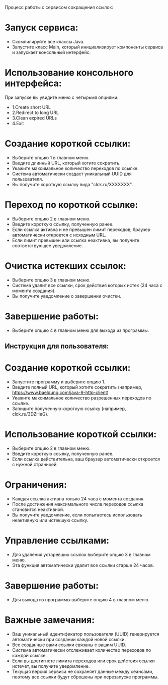 Процесс работы с сервисом сокращения ссылок:
# Запуск сервиса:
- Скомпилируйте все классы Java.
- Запустите класс Main, который инициализирует компоненты сервиса и запускает консольный интерфейс.
# Использование консольного интерфейса:
При запуске вы увидите меню с четырьмя опциями:
- 1.Create short URL
- 2.Redirect to long URL
- 3.Clean expired URLs
- 4.Exit
# Создание короткой ссылки:
- Выберите опцию 1 в главном меню.
- Введите длинный URL, который хотите сократить.
- Укажите максимальное количество переходов по ссылке.
- Система автоматически создаст уникальный UUID для пользователя.
- Вы получите короткую ссылку вида "clck.ru/XXXXXXX".
# Переход по короткой ссылке:
- Выберите опцию 2 в главном меню.
-  Введите короткую ссылку, полученную ранее.
-  Если ссылка активна и не превышен лимит переходов, браузер автоматически откроется с исходным URL.
-  Если лимит превышен или ссылка неактивна, вы получите соответствующее уведомление.
# Очистка истекших ссылок:
- Выберите опцию 3 в главном меню.
- Система удалит все ссылки, срок действия которых истек (24 часа с момента создания).
-  Вы получите уведомление о завершении очистки.
# Завершение работы:
- Выберите опцию 4 в главном меню для выхода из программы.
## Инструкция для пользователя:

# Создание короткой ссылки:
- Запустите программу и выберите опцию 1.
- Введите полный URL, который хотите сократить (например, https://www.baeldung.com/java-9-http-client)
- Укажите максимальное количество разрешенных переходов по ссылке.
- Запишите полученную короткую ссылку (например, clck.ru/3DZHeG).
# Использование короткой ссылки:
- Выберите опцию 2 в главном меню.
- Введите короткую ссылку, полученную ранее.
- Если ссылка действительна, ваш браузер автоматически откроется с нужной страницей.
# Ограничения:
- Каждая ссылка активна только 24 часа с момента создания.
- После достижения максимального числа переходов ссылка становится неактивной.
- Вы получите уведомление, если попытаетесь использовать неактивную или истекшую ссылку.
# Управление ссылками:
- Для удаления устаревших ссылок выберите опцию 3 в главном меню.
- Эта функция автоматически удалит все ссылки старше 24 часов.
# Завершение работы:
- Для выхода из программы выберите опцию 4 в главном меню.
# Важные замечания:
- Ваш уникальный идентификатор пользователя (UUID) генерируется автоматически при создании каждой новой ссылки.
- Все созданные вами ссылки связаны с вашим UUID.
- Система автоматически отслеживает количество переходов по каждой ссылке.
- Если вы достигнете лимита переходов или срок действия ссылки истечет, вы получите уведомление.
- Текущая версия сервиса не сохраняет данные между сеансами, поэтому все ссылки будут сброшены при перезапуске программы.

